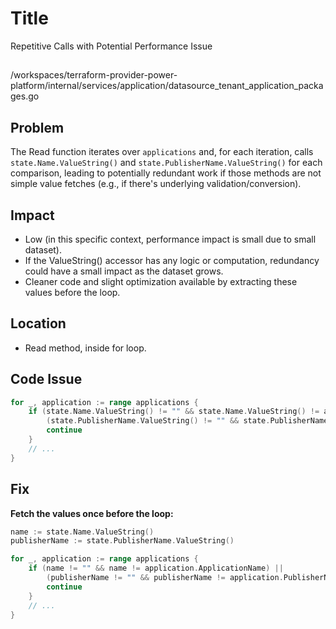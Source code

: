 # Title

Repetitive Calls with Potential Performance Issue

##

/workspaces/terraform-provider-power-platform/internal/services/application/datasource_tenant_application_packages.go

## Problem

The Read function iterates over `applications` and, for each iteration, calls `state.Name.ValueString()` and `state.PublisherName.ValueString()` for each comparison, leading to potentially redundant work if those methods are not simple value fetches (e.g., if there's underlying validation/conversion).

## Impact

- Low (in this specific context, performance impact is small due to small dataset).
- If the ValueString() accessor has any logic or computation, redundancy could have a small impact as the dataset grows.
- Cleaner code and slight optimization available by extracting these values before the loop.

## Location

- Read method, inside for loop.

## Code Issue

```go
for _, application := range applications {
	if (state.Name.ValueString() != "" && state.Name.ValueString() != application.ApplicationName) ||
		(state.PublisherName.ValueString() != "" && state.PublisherName.ValueString() != application.PublisherName) {
		continue
	}
	// ...
}
```

## Fix

**Fetch the values once before the loop:**

```go
name := state.Name.ValueString()
publisherName := state.PublisherName.ValueString()

for _, application := range applications {
	if (name != "" && name != application.ApplicationName) ||
		(publisherName != "" && publisherName != application.PublisherName) {
		continue
	}
	// ...
}
```
